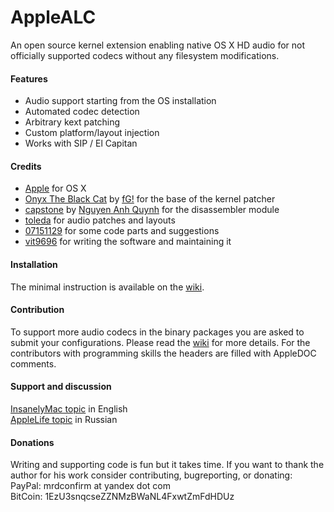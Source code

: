 AppleALC
========

An open source kernel extension enabling native OS X HD audio for not officially supported codecs without any filesystem modifications.

#### Features
- Audio support starting from the OS installation
- Automated codec detection
- Arbitrary kext patching
- Custom platform/layout injection
- Works with SIP / El Capitan

#### Credits
- [Apple](https://www.apple.com) for OS X  
- [Onyx The Black Cat](https://github.com/gdbinit/onyx-the-black-cat) by [fG!](https://reverse.put.as) for the base of the kernel patcher  
- [capstone](https://github.com/aquynh/capstone) by [Nguyen Anh Quynh](https://github.com/aquynh) for the disassembler module  
- [toleda](https://github.com/toleda) for audio patches and layouts  
- [07151129](https://github.com/07151129) for some code parts and suggestions  
- [vit9696](https://github.com/vit9696) for writing the software and maintaining it

#### Installation
The minimal instruction is available on the [wiki](https://github.com/vit9696/AppleALC/wiki).

#### Contribution
To support more audio codecs in the binary packages you are asked to submit your configurations. Please read the [wiki](https://github.com/vit9696/AppleALC/wiki) for more details. For the contributors with programming skills the headers are filled with AppleDOC comments.

#### Support and discussion
[InsanelyMac topic](http://www.insanelymac.com/forum/topic/311293-applealc-—-dynamic-applehda-patching/) in English  
[AppleLife topic](https://applelife.ru/threads/applealc-dinamicheskij-patching-applehda.1171672/) in Russian

#### Donations
Writing and supporting code is fun but it takes time. If you want to thank the author for his work consider contributing, bugreporting, or donating:  
PayPal: mrdconfirm at yandex dot com  
BitCoin: 1EzU3snqcseZZNMzBWaNL4FxwtZmFdHDUz
